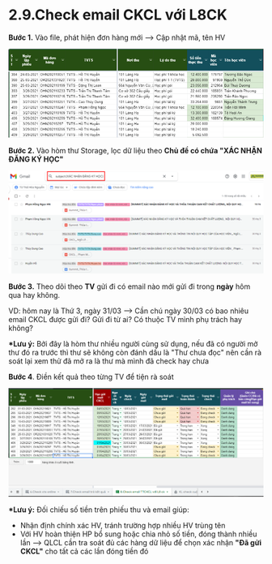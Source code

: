 # 2.9.Check email CKCL với L8CK

**Bước 1.** Vào file, phát hiện đơn hàng mới --&gt; Cập nhật mã, tên HV

![](../../.gitbook/assets/3%20%2812%29.png)

**Bước 2.** Vào hòm thư Storage, lọc dữ liệu theo **Chủ đề có chứa "XÁC NHẬN ĐĂNG KÝ HỌC"**

![](../../.gitbook/assets/1%20%2812%29.png)

**Bước 3.** Theo dõi theo **TV** gửi đi có email nào mới gửi đi trong **ngày** hôm qua hay không. 

VD: hôm nay là Thứ 3, ngày 31/03 --&gt; Cần chú ngày 30/03 có bao nhiêu email CKCL được gửi đi? Gửi đi từ ai? Có thuộc TV mình phụ trách hay không?

**\*Lưu ý:** Bởi đây là hòm thư nhiều người cùng sử dụng, nếu đã có người mở thư đó ra trước thì thư sẽ không còn đánh dấu là "Thư chưa đọc" nên cần rà soát lại xem thử đã mở ra là thư mà mình đã check hay chưa

**Bước 4**. Điền kết quả theo từng TV để tiện rà soát

![](../../.gitbook/assets/2%20%2814%29.png)

**\*Lưu ý:** Đối chiếu số tiền trên phiếu thu và email giúp: 

* Nhận định chính xác HV, tránh trường hợp nhiều HV trùng tên
* Với HV hoàn thiện HP bổ sung hoặc chia nhỏ số tiền, đóng thành nhiều lần --&gt; QLCL cần tra soát đủ các hàng dữ liệu để chọn xác nhận **"Đã gửi CKCL"** cho tất cả các lần đóng tiền đó



